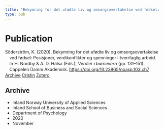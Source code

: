 ```yaml
---
title: "Bekymring for det ufødte liv og omsorgsovertakelse ved fødsel: Posisjoner, verdikonflikter og spenninger i tverrfaglig arbeid"
type: pub
---
```

<h1>Publication</h1>
<article id="csl-bib-container-7KJY5TCI" class="csl-bib-container">
  <div class="csl-bib-body" style="line-height: 1.35; padding-left: 1em; text-indent:-1em;">
  <div class="csl-entry">S&#xF6;derstr&#xF6;m, K. (2020). Bekymring for det uf&#xF8;dte liv og omsorgsovertakelse ved f&#xF8;dsel: Posisjoner, verdikonflikter og spenninger i tverrfaglig arbeid. In H. Nordby &amp; A. D. Halsa (Eds.), <i>Verdier i barnevern</i> (pp. 131&#x2013;151). Cappelen Damm Akademisk. <a href="https://doi.org/10.23865/noasp.103.ch7">https://doi.org/10.23865/noasp.103.ch7</a></div>
</div>
  <div class="csl-bib-buttons">
    <a href="#taxonomy-article-7KJY5TCI" class="csl-bib-button">Archive</a>
    <a href="https://app.cristin.no/results/show.jsf?id=1846461" alt="Cristin URL" class="csl-bib-button">Cristin</a>
    <a href="http://zotero.org/groups/5022929/items/7KJY5TCI" alt="Zotero URL" class="csl-bib-button">Zotero</a>
  </div>
  <div id="csl-bib-meta-container-7KJY5TCI"></div>
</article>
<div id="csl-bib-meta-7KJY5TCI" class="csl-bib-meta">
  <article id="taxonomy-article-7KJY5TCI" class="taxonomy-article">
    <h1>Archive</h1>
    <ul>
      <li>Inland Norway University of Applied Sciences</li>
      <li>Inland School of Business and Social Sciences</li>
      <li>Department of Psychology</li>
      <li>2020</li>
      <li>November</li>
    </ul>
  </article>
</div>
